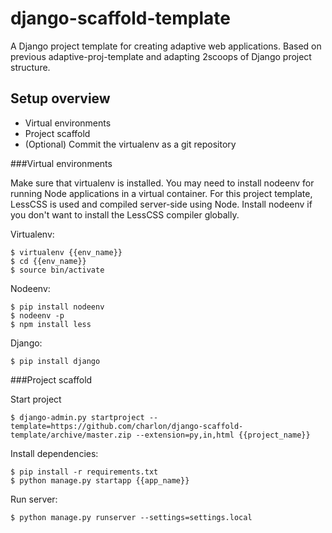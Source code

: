 django-scaffold-template
========================

A Django project template for creating adaptive web applications. Based on previous adaptive-proj-template and adapting 2scoops of Django project structure.


Setup overview
----------------

* Virtual environments
* Project scaffold
* (Optional) Commit the virtualenv as a git repository


###Virtual environments

Make sure that virtualenv is installed. You may need to install nodeenv for running Node applications in a virtual container. For this project template, LessCSS is used and compiled server-side using Node. Install nodeenv if you don't want to install the LessCSS compiler globally.

Virtualenv:

    $ virtualenv {{env_name}}
    $ cd {{env_name}}
    $ source bin/activate

Nodeenv:

    $ pip install nodeenv
    $ nodeenv -p
    $ npm install less

Django:

    $ pip install django

###Project scaffold

Start project

    $ django-admin.py startproject --template=https://github.com/charlon/django-scaffold-template/archive/master.zip --extension=py,in,html {{project_name}}
    
Install dependencies:

    $ pip install -r requirements.txt
    $ python manage.py startapp {{app_name}}

Run server:

    $ python manage.py runserver --settings=settings.local
    
    
    
    
